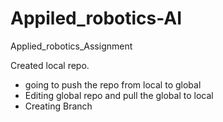 # Appiled_robotics-AI
Applied_robotics_Assignment 

Created local repo.

* going to push the repo from local to global
* Editing global repo and pull the global to local
*  Creating Branch 



